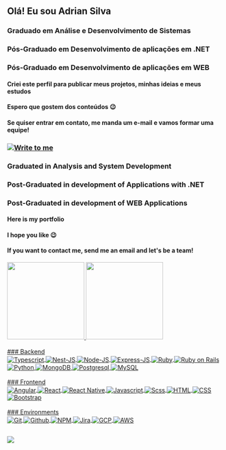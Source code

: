 ## Olá! Eu sou Adrian Silva
### Graduado em Análise e Desenvolvimento de Sistemas
### Pós-Graduado em Desenvolvimento de aplicações em .NET
### Pós-Graduado em Desenvolvimento de aplicações em WEB
#### Criei este perfil para publicar meus projetos, minhas ideias e meus estudos
#### Espero que gostem dos conteúdos 😉
####  Se quiser entrar em contato, me manda um e-mail e vamos formar uma equipe!
### <a href="mailto:adrian.siilvanascimento@gmail.com" target="_blank"><img align="center" src="https://img.shields.io/badge/Gmail-D14836?style=for-the-badge&logo=gmail&logoColor=white" alt="Write to me"></a>

### Graduated in Analysis and System Development
### Post-Graduated in development of Applications with .NET
### Post-Graduated in development of WEB Applications
#### Here is my portfolio
#### I hope you like 😉
#### If you want to contact me, send me an email and let's be a team!

<div>
  <a href="https://github.com/AdrianSilvadoNascimento">
  <img height="180em" src="https://github-readme-stats.vercel.app/api?username=AdrianSilvadoNascimento&show_icons=true&theme=onedark&include_all_commits=true&count_private=true"/>
  <img height="180em" src="https://github-readme-stats.vercel.app/api/top-langs/?username=AdrianSilvadoNascimento&layout=compact&langs_count=7&theme=onedark"/>
</div>
    
<div style="display: inline_block"><br>
  ### Backend <br>
  <img align="center" alt="Typescript" src="https://img.shields.io/badge/TypeScript-007ACC?style=for-the-badge&logo=typescript&logoColor=white">
  <img align="center" alt="Nest-JS" src="https://img.shields.io/badge/Nest-js?style=for-the-badge&logo=nestjs&logoColor=black">
  <img align="center" alt="Node-JS" src="https://img.shields.io/badge/Node.js-339933?style=for-the-badge&logo=nodedotjs&logoColor=white">
  <img align="center" alt="Express-JS" src="https://img.shields.io/badge/Express.js-000000?style=for-the-badge&logo=express&logoColor=white">
  <img align="center" alt="Ruby" src="https://img.shields.io/badge/ruby-on?style=for-the-badge&logo=ruby&color=red">
  <img align="center" alt="Ruby on Rails" src="https://img.shields.io/badge/ruby-on?style=for-the-badge&logo=ruby-on-rails&color=red">
  <img align="center" alt="Python" src="https://img.shields.io/badge/Python-3776AB?style=for-the-badge&logo=python&logoColor=white">
  <img align="center" alt="MongoDB" src="https://img.shields.io/badge/MongoDB-white?style=for-the-badge&logo=mongodb&logoColor=4EA94B">
  <img align="center" alt="Postgresql" src="https://img.shields.io/badge/postgresql-postgresql?style=for-the-badge&logo=postgresql&logoColor=black&labelColor=green&color=green">
  <img align="center" alt="MySQL" src="https://img.shields.io/badge/mysql-mysql?style=for-the-badge&logo=mysql&logoColor=black&color=blue">
</div>

<div style="display: inline_block"><br>
  ### Frontend <br>
  <img align="center" alt="Angular" src="https://img.shields.io/badge/Angular-DD0031?style=for-the-badge&logo=angular&logoColor=white">
  <img align="center" alt="React" src="https://img.shields.io/badge/react-a?style=for-the-badge&logo=react&color=blue">
  <img align="center" alt="React Native" src="https://img.shields.io/badge/react-native?style=for-the-badge&logo=react&label=react%20native&color=blue">
  <img align="center" alt="Javascript" src="https://img.shields.io/badge/JavaScript-F7DF1E?style=for-the-badge&logo=javascript&logoColor=black">
  <img align="center" alt="Scss" src="https://img.shields.io/badge/Sass-CC6699?style=for-the-badge&logo=sass&logoColor=white">
  <img align="center" alt="HTML" src="https://img.shields.io/badge/HTML5-E34F26?style=for-the-badge&logo=html5&logoColor=white">
  <img align="center" alt="CSS" src="https://img.shields.io/badge/CSS3-1572B6?style=for-the-badge&logo=css3&logoColor=white">
  <img align="center" alt="Bootstrap" src="https://img.shields.io/badge/Bootstrap-563D7C?style=for-the-badge&logo=bootstrap&logoColor=white">
</div>

<div style="display: inline_block;"><br>
  ### Environments <br>
  <img align="center" alt="Git" src="https://img.shields.io/badge/Git-F05032?style=for-the-badge&logo=git&logoColor=white">
  <img align="center" alt="Github" src="https://img.shields.io/badge/GitHub-100000?style=for-the-badge&logo=github&logoColor=white">
  <img align="center" alt="NPM" src="https://img.shields.io/badge/npm-CB3837?style=for-the-badge&logo=npm&logoColor=white">
  <img align="center" alt="Jira" src="https://img.shields.io/badge/Jira-0052CC?style=for-the-badge&logo=Jira&logoColor=white">
  <img align="center" alt="GCP" src="https://img.shields.io/badge/Google_Cloud-4285F4?style=for-the-badge&logo=google-cloud&logoColor=white">
  <img align="center" alt="AWS" src="https://img.shields.io/badge/amazon-web%20services?style=for-the-badge&logo=amazon&color=gray">
</div>
  
  ##
  
  <div>
    <a href="https://www.linkedin.com/in/adrian-silva-6b4520200/">
      <img src="https://img.shields.io/badge/-LinkedIn-%230077B5?style=for-the-badge&logo=linkedin&logoColor=white">
    </a>
  </div>

